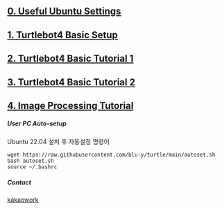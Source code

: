 ## [0. Useful Ubuntu Settings](https://blu-y.github.io/turtle/guide/ubuntu_setup)
## [1. Turtlebot4 Basic Setup](https://blu-y.github.io/turtle/guide/basic_setup)
## [2. Turtlebot4 Basic Tutorial 1](https://blu-y.github.io/turtle/guide/basic_tutorial_1)
## [3. Turtlebot4 Basic Tutorial 2](https://blu-y.github.io/turtle/guide/basic_tutorial_2)
## [4. Image Processing Tutorial](https://blu-y.github.io/turtle/guide/ip_tutorial)

##### User PC Auto-setup
Ubuntu 22.04 설치 후 자동설정 명령어
```
wget https://raw.githubusercontent.com/blu-y/turtle/main/autoset.sh
bash autoset.sh
source ~/.bashrc
```
##### Contact
[kakaowork](https://kakaowork.com/fl/EN3VXjFzlB64yf1)
